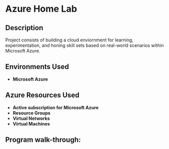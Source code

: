 <h1>Azure Home Lab</h1>

<h2>Description</h2>
Project consists of building a cloud enviornment for learning, experimentation, and honing skill sets based on real-world scenarios within Microsoft Azure.
<br />

<h2>Environments Used </h2>

- <b>Microsoft Azure</b>

<h2>Azure Resources Used</h2>

- <b>Active subscription for Microsoft Azure</b>
- <b>Resource Groups</b>
- <b>Virtual Networks</b>
- <b>Virtual Machines</b>

<h2>Program walk-through:</h2>

<p align="center">

</p>
